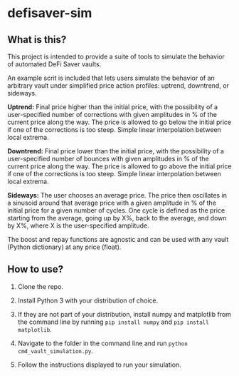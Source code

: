 # defisaver-sim

## What is this?

This project is intended to provide a suite of tools to simulate the behavior of automated DeFi Saver vaults.  

An example scrit is included that lets users simulate the behavior of an arbitrary vault under simplified price action profiles: uptrend, downtrend, or sideways.

**Uptrend:** Final price higher than the initial price, with the possibility of a user-specified number of corrections with given amplitudes in % of the current price along the way. The price is allowed to go below the initial price if one of the corrections is too steep. Simple linear interpolation between local extrema.

**Downtrend:** Final price lower than the initial price, with the possibility of a user-specified number of bounces with given amplitudes in % of the current price along the way. The price is allowed to go above the initial price if one of the corrections is too steep. Simple linear interpolation between local extrema.

**Sideways:** The user chooses an average price. The price then oscillates in a sinusoid around that average price with a given amplitude in % of the initial price for a given number of cycles. One cycle is defined as the price starting from the average, going up by X%, back to the average, and down by X%, where X is the user-specified amplitude.

The boost and repay functions are agnostic and can be used with any vault (Python dictionary) at any price (float).

## How to use?

1. Clone the repo.

2. Install Python 3 with your distribution of choice.

3. If they are not part of your distribution, install numpy and matplotlib from the command line by running ``pip install numpy`` and ``pip install matplotlib``.

4. Navigate to the folder in the command line and run ``python cmd_vault_simulation.py``.

5. Follow the instructions displayed to run your simulation.
